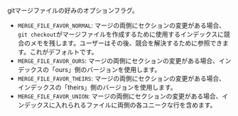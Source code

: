 gitマージファイルの好みのオプションフラグ。

  * `MERGE_FILE_FAVOR_NORMAL`: マージの両側にセクションの変更がある場合、`git checkout`がマージファイルを作成するために使用するインデックスに競合のメモを残します。ユーザーはその後、競合を解決するために参照できます。これがデフォルトです。
  * `MERGE_FILE_FAVOR_OURS`: マージの両側にセクションの変更がある場合、インデックスの「ours」側のバージョンを使用します。
  * `MERGE_FILE_FAVOR_THEIRS`: マージの両側にセクションの変更がある場合、インデックスの「theirs」側のバージョンを使用します。
  * `MERGE_FILE_FAVOR_UNION`: マージの両側にセクションの変更がある場合、インデックスに入れられるファイルに両側の各ユニークな行を含めます。
